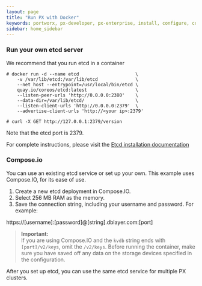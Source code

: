 ```yaml
---
layout: page
title: "Run PX with Docker"
keywords: portworx, px-developer, px-enterprise, install, configure, container, storage, add nodes
sidebar: home_sidebar
---
```


### Run your own etcd server

We recommend that you run etcd in a container

```
# docker run -d --name etcd                     \ 
	-v /var/lib/etcd:/var/lib/etcd              \
	--net host --entrypoint=/usr/local/bin/etcd \
	quay.io/coreos/etcd:latest                  \
	--listen-peer-urls 'http://0.0.0.0:2380'    \
	--data-dir=/var/lib/etcd/                   \
	--listen-client-urls 'http://0.0.0.0:2379'  \
	--advertise-client-urls 'http://<your ip>:2379'

# curl -X GET http://127.0.0.1:2379/version
```

Note that the etcd port is 2379.

For complete instructions, please visit the [Etcd installation documentation](https://coreos.com/etcd/docs/latest/v2/docker_guide.html)

### Compose.io
You can use an existing etcd service or set up your own. This example uses Compose.IO, for its ease of use.

1. Create a new etcd deployment in Compose.IO.
2. Select 256 MB RAM as the memory.
3. Save the connection string, including your username and password. For example:

 https://[username]:[password]@[string].dblayer.com:[port]

 >**Important:**<br/>If you are using Compose.IO and the `kvdb` string ends with `[port]/v2/keys`, omit the `/v2/keys`. Before running the container, make sure you have saved off any data on the storage devices specified in the configuration.

After you set up etcd, you can use the same etcd service for multiple PX clusters.
